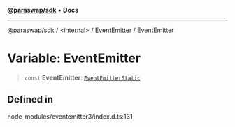 [**@paraswap/sdk**](../../../../README.md) • **Docs**

***

[@paraswap/sdk](../../../../globals.md) / [\<internal\>](../../../README.md) / [EventEmitter](../README.md) / EventEmitter

# Variable: EventEmitter

> `const` **EventEmitter**: [`EventEmitterStatic`](../interfaces/EventEmitterStatic.md)

## Defined in

node\_modules/eventemitter3/index.d.ts:131
